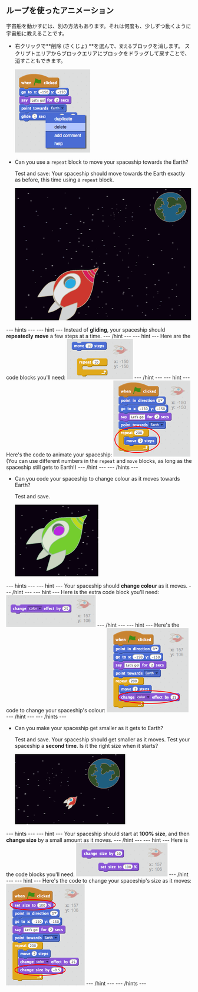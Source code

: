 ## ループを使ったアニメーション

宇宙船を動かすには、別の方法もあります。それは何度も、少しずつ動くように宇宙船に教えることです。

+ 右クリックで**削除 (さくじょ) **を選んで、`変える`ブロックを消します。 スクリプトエリアからブロックエリアにブロックをドラッグして戻すことで、消すこともできます。
    
    ![Deleting the glide block](images/space-delete-glide.png)

+ Can you use a `repeat` block to move your spaceship towards the Earth?
    
    Test and save: Your spaceship should move towards the Earth exactly as before, this time using a `repeat` block.
    
    ![Testing a spaceship animation](images/space-animate-stage.png)

\--- hints \--- \--- hint \--- Instead of **gliding**, your spaceship should **repeatedly** **move** a few steps at a time. \--- /hint \--- \--- hint \--- Here are the code blocks you'll need: ![Blocks for an animated spaceship](images/space-repeat-blocks.png) \--- /hint \--- \--- hint \--- Here's the code to animate your spaceship: ![Code for an animated spaceship](images/space-repeat-code.png) (You can use different numbers in the `repeat` and `move` blocks, as long as the spaceship still gets to Earth!) \--- /hint \--- \--- /hints \---

+ Can you code your spaceship to change colour as it moves towards Earth?
    
    Test and save.
    
    ![Testing a colour-changing spaceship](images/space-colour-test.png)

\--- hints \--- \--- hint \--- Your spaceship should **change colour** as it moves. \--- /hint \--- \--- hint \--- Here is the extra code block you'll need: ![Block for changing colour](images/space-colour-blocks.png) \--- /hint \--- \--- hint \--- Here's the code to change your spaceship's colour: ![Code for an animated spaceship](images/space-colour-code.png) \--- /hint \--- \--- /hints \---

+ Can you make your spaceship get smaller as it gets to Earth?
    
    Test and save. Your spaceship should get smaller as it moves. Test your spaceship a **second time**. Is it the right size when it starts?
    
    ![Testing a shrinking spaceship](images/space-size-test.png)

\--- hints \--- \--- hint \--- Your spaceship should start at **100% size**, and then **change size** by a small amount as it moves. \--- /hint \--- \--- hint \--- Here is the code blocks you'll need: ![Blocks for changing size](images/space-size-blocks.png) \--- /hint \--- \--- hint \--- Here's the code to change your spaceship's size as it moves: ![Code for changing size](images/space-size-code.png) \--- /hint \--- \--- /hints \---
